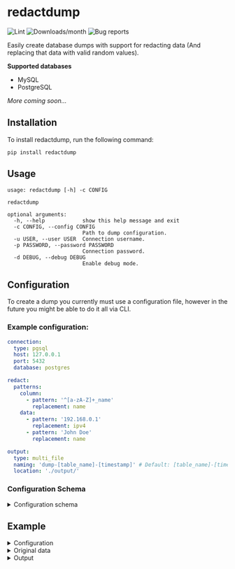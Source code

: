 # redactdump

![Lint](https://github.com/math280h/redactdump/actions/workflows/type-lint.yaml/badge.svg)
![Downloads/month](https://img.shields.io/pypi/dm/redactdump)
![Bug reports](https://img.shields.io/github/issues-search/math280h/redactdump?label=Open%20bug%20reports&query=label%3Abug)

Easily create database dumps with support for redacting data (And replacing that data with valid random values).

**Supported databases**
* MySQL
* PostgreSQL

_More coming soon..._

## Installation

To install redactdump, run the following command:
````shell
pip install redactdump
````

## Usage

```shell
usage: redactdump [-h] -c CONFIG

redactdump

optional arguments:
  -h, --help            show this help message and exit
  -c CONFIG, --config CONFIG
                        Path to dump configuration.
  -u USER, --user USER  Connection username.
  -p PASSWORD, --password PASSWORD
                        Connection password.
  -d DEBUG, --debug DEBUG
                        Enable debug mode.
```

## Configuration

To create a dump you currently must use a configuration file, however in the future you might be able to do it all via CLI.

### Example configuration:
````yaml
connection:
  type: pgsql
  host: 127.0.0.1
  port: 5432
  database: postgres

redact:
  patterns:
    column:
      - pattern: '^[a-zA-Z]+_name'
        replacement: name
    data:
      - pattern: '192.168.0.1'
        replacement: ipv4
      - pattern: 'John Doe'
        replacement: name

output:
  type: multi_file
  naming: 'dump-[table_name]-[timestamp]' # Default: [table_name]-[timestamp]
  location: './output/'
````

### Configuration Schema
<details>
<summary>Configuration schema</summary>

```python
Schema({
    "connection": {
        "type": str,
        "host": str,
        "port": int,
        "database": str,
        Optional("username"): str,
        Optional("password"): str,
    },
    "redact": {
        Optional("columns"): {
            str: [
                {
                    "name": str,
                    "replacement": lambda r: True
                    if r is None or type(r) is str
                    else False,
                }
            ]
        },
        Optional("patterns"): {
            Optional("column"): [
                {
                    "pattern": str,
                    "replacement": lambda r: True
                    if r is None or type(r) is str
                    else False,
                }
            ],
            Optional("data"): [
                {
                    "pattern": str,
                    "replacement": lambda r: True
                    if r is None or type(r) is str
                    else False,
                }
            ],
        },
    },
    "output": {
        "type": lambda t: True if t in ["file", "multi_file"] else False,
        "location": str,
        Optional("naming"): str,
    },
})
```

</details>

## Example

<details>
<summary>Configuration</summary>

```yaml
connection:
  type: pgsql
  host: 127.0.0.1
  port: 5432
  database: postgres

redact:
  patterns:
    column:
      - pattern: '^new_'
        replacement: name
    data:
      - pattern: '6'
        replacement: ipv4

output:
  type: multi_file
  naming: 'dump-[table_name]-[timestamp]'
  location: './output/'
```

</details>
<details>
<summary>Original data</summary>

_(column_1, new_column)_

```text
6,"""John Doe"""
6,"John Doe"
6,"John Doe"
6,John Doe
1,\John Doe
1,--John Doe
12312, John Doe
99,!John Doe
99,(John Doe)
```

</details>
<details>
<summary>Output</summary>

```sql
INSERT INTO table_name VALUES ('189.171.43.59', 'Jessica Stewart');
INSERT INTO table_name VALUES ('142.82.173.253', 'John Pollard');
INSERT INTO table_name VALUES ('1.105.198.167', 'Joshua Warren');
INSERT INTO table_name VALUES ('119.106.193.70', 'Victoria Johnson');
INSERT INTO table_name VALUES (1, 'Ross Nash');
INSERT INTO table_name VALUES (1, 'Tammy Richardson');
INSERT INTO table_name VALUES (12312, 'Shannon Harris');
INSERT INTO table_name VALUES (99, 'Vicki Gonzalez');
INSERT INTO table_name VALUES (99, 'Michelle Ali');
```

</details>
